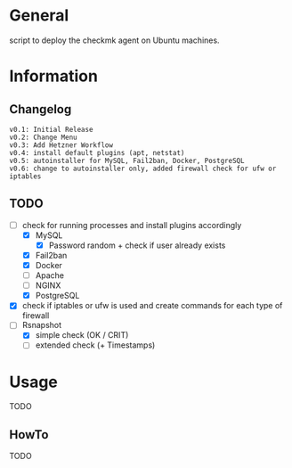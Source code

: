# General
script to deploy the checkmk agent on Ubuntu machines.

# Information
## Changelog
```
v0.1: Initial Release
v0.2: Change Menu
v0.3: Add Hetzner Workflow
v0.4: install default plugins (apt, netstat)
v0.5: autoinstaller for MySQL, Fail2ban, Docker, PostgreSQL
v0.6: change to autoinstaller only, added firewall check for ufw or iptables
```


## TODO
- [ ] check for running processes and install plugins accordingly
  - [x] MySQL
      - [x] Password random + check if user already exists
  - [x] Fail2ban
  - [x] Docker
  - [ ] Apache
  - [ ] NGINX
  - [x] PostgreSQL
- [x] check if iptables or ufw is used and create commands for each type of firewall
- [ ] Rsnapshot
  - [x] simple check (OK / CRIT)
  - [ ] extended check (+ Timestamps)

# Usage
TODO

## HowTo
TODO
